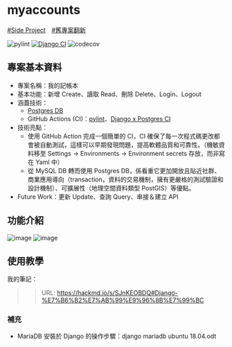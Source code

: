 # myaccounts
[#Side Project]()&emsp;[#舊專案翻新]()

![pylint](https://img.shields.io/badge/PyLint-7.26-orange?logo=python&logoColor=white)
[![Django CI](https://github.com/bessyhuang/myaccounts/actions/workflows/django.yml/badge.svg)](https://github.com/bessyhuang/myaccounts/actions/workflows/django.yml)
![codecov](https://codecov.io/gh/你的帳號/myaccounts/branch/main/graph/badge.svg)

## 專案基本資料
- 專案名稱：我的記帳本
- 基本功能：新增 Create、讀取 Read、刪除 Delete、Login、Logout
- 涵蓋技術：
  - [Postgres DB](https://www.postgresql.org/docs/current/)
  - GitHub Actions (CI)：[pylint](https://github.com/Silleellie/pylint-github-action)、[Django x Postgres CI](https://github.com/bessyhuang/myaccounts/blob/master/.github/workflows/django.yml)
- 技術亮點：
  - 使用 GitHub Action 完成一個簡單的 CI，CI 確保了每一次程式碼更改都會被自動測試，這樣可以早期發現問題，提高軟體品質和可靠性。（機敏資料移至 Settings -> Environments -> Environment secrets 存放，而非寫在 Yaml 中）
  - 從 MySQL DB 轉而使用 Postgres DB，係看重它更加開放且貼近社群、商業應用導向（transaction，資料的交易機制，擁有更嚴格的測試驗證和設計機制）、可擴展性（地理空間資料類型 PostGIS）等優點。
- Future Work：更新 Update、查詢 Query、串接＆建立 API

## 功能介紹
![image](https://github.com/bessyhuang/myaccounts/assets/42068007/7c110e62-870f-46e1-96de-5182ba281799)
![image](https://github.com/bessyhuang/myaccounts/assets/42068007/b6ecf4f6-d7bd-4639-bc42-7c288547c732)

## 使用教學



我的筆記：
>>  URL: https://hackmd.io/s/SJnKEOBDQ#Django-%E7%B6%B2%E7%AB%99%E9%96%8B%E7%99%BC

### 補充
- MariaDB 安裝於 Django 的操作步驟：django mariadb ubuntu 18.04.odt
